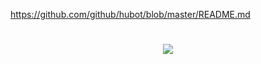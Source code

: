 



https://github.com/github/hubot/blob/master/README.md
<h1 align="center"><img src="https://github.com/mzmacaulay/stock/blob/master/ERD.JPG"></h1>
<p align="center">
